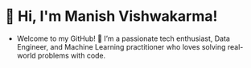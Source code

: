 # 👋 Hi, I'm Manish Vishwakarma! 

- Welcome to my GitHub! 🚀 I’m a passionate tech enthusiast, Data Engineer, and Machine Learning practitioner who loves solving real-world problems with code.

<!--
**vishwakarma9470/vishwakarma9470** is a ✨ _special_ ✨ repository because its `README.md` (this file) appears on your GitHub profile.

Here are some ideas to get you started
maish vishwakrma 
my branch information technology 


-->
